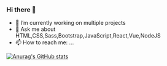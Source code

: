 ### Hi there 👋
- 🔭 I’m currently working on multiple projects
- 💬 Ask me about HTML,CSS,Sass,Bootstrap,JavaScript,React,Vue,NodeJS
- 📫 How to reach me: ...

[![Anurag's GitHub stats](https://github-readme-stats.vercel.app/api?username=enes-dev)](https://github.com/anuraghazra/github-readme-stats)
<!--
**enes-dev/enes-dev** is a ✨ _special_ ✨ repository because its `README.md` (this file) appears on your GitHub profile.

Here are some ideas to get you started:

- 🔭 I’m currently working on ...
- 🌱 I’m currently learning ...
- 👯 I’m looking to collaborate on ...
- 🤔 I’m looking for help with ...
- 💬 Ask me about ...
- 📫 How to reach me: ...
- 😄 Pronouns: ...
- ⚡ Fun fact: ...
-->
